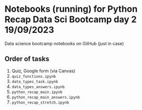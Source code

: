 # Notebooks (running) for Python Recap Data Sci Bootcamp day 2 19/09/2023

Data science bootcamp notebooks on GitHub (just in case)

## Order of tasks

1. Quiz, Google form (via Canvas)
2. `quiz_functions.ipynb`
3. `data_types_task.ipynb`
4. `data_types_answers.ipynb`
5. `python_recap_main.ipynb`
6. `python_recap_main_answers.ipynb`
7. `python_recap_stretch.ipynb`
